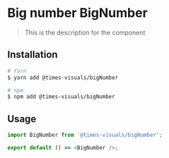 # Big number BigNumber

> This is the description for the component

## Installation

```bash
# Yarn
$ yarn add @times-visuals/bigNumber

# npm
$ npm add @times-visuals/bigNumber
```

## Usage

```js
import BigNumber from '@times-visuals/bigNumber';

export default () => <BigNumber />;
```
